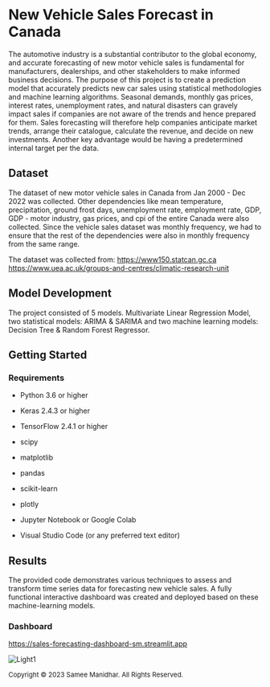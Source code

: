 # New Vehicle Sales Forecast in Canada

The automotive industry is a substantial contributor to the global economy, and accurate forecasting of new motor vehicle sales is fundamental for manufacturers, dealerships, and other stakeholders to make informed business decisions. The purpose of this project is to create a prediction model that accurately predicts new car sales using statistical methodologies and machine learning algorithms. Seasonal demands, monthly gas prices, interest rates, unemployment rates, and natural disasters can gravely impact sales if companies are not aware of the trends and hence prepared for them. Sales forecasting will therefore help companies anticipate market trends, arrange their catalogue, calculate the revenue, and decide on new investments. Another key advantage would be having a predetermined internal target per the data.

## Dataset
The dataset of new motor vehicle sales in Canada from Jan 2000 - Dec 2022 was collected. Other dependencies like mean temperature, precipitation, ground frost days, unemployment rate, employment rate, GDP, GDP - motor industry, gas prices, and cpi of the entire Canada were also collected. Since the vehicle sales dataset was monthly frequency, we had to ensure that the rest of the dependencies were also in monthly frequency from the same range.

The dataset was collected from: 
https://www150.statcan.gc.ca 
https://www.uea.ac.uk/groups-and-centres/climatic-research-unit

## Model Development
The project consisted of 5 models. Multivariate Linear Regression Model, two statistical models: ARIMA & SARIMA and two machine learning models: Decision Tree & Random Forest Regressor.

## Getting Started

### Requirements
- Python 3.6 or higher
- Keras 2.4.3 or higher
- TensorFlow 2.4.1 or higher
- scipy
- matplotlib
- pandas
- scikit-learn
- plotly

- Jupyter Notebook or Google Colab
- Visual Studio Code (or any preferred text editor)

## Results
The provided code demonstrates various techniques to assess and transform time series data for forecasting new vehicle sales. A fully functional interactive dashboard was created and deployed based on these machine-learning models.

### Dashboard 
https://sales-forecasting-dashboard-sm.streamlit.app


![Light1](https://github.com/sameemanidhar/New-Vehicle-Sales-Forecast_SM/assets/153468609/7e445b9a-98b1-42ae-8fd8-dcab6fdc95df)


<span style='font-size: small'>Copyright © 2023 Samee Manidhar. All Rights Reserved.</span>
